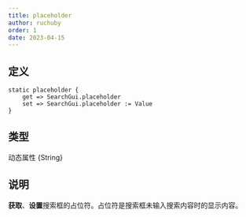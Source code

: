 ```yaml
---
title: placeholder
author: ruchuby
order: 1
date: 2023-04-15
---
```


## 定义

```ahk
static placeholder {
    get => SearchGui.placeholder
    set => SearchGui.placeholder := Value
}
```

## 类型

动态属性 \{String\}

## 说明

**获取**、**设置**搜索框的占位符。占位符是搜索框未输入搜索内容时的显示内容。